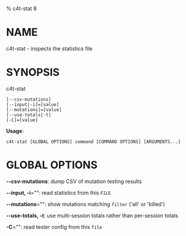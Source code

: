 % c4t-stat 8

# NAME

c4t-stat - inspects the statistics file

# SYNOPSIS

c4t-stat

```
[--csv-mutations]
[--input|-i]=[value]
[--mutations]=[value]
[--use-totals|-t]
[-C]=[value]
```

**Usage**:

```
c4t-stat [GLOBAL OPTIONS] command [COMMAND OPTIONS] [ARGUMENTS...]
```

# GLOBAL OPTIONS

**--csv-mutations**: dump CSV of mutation testing results

**--input, -i**="": read statistics from this `FILE`

**--mutations**="": show mutations matching `filter` ('all' or 'killed')

**--use-totals, -t**: use multi-session totals rather than per-session totals

**-C**="": read tester config from this `file`

